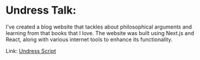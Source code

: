 # Undress Talk:
I've created a blog website that tackles about philosophical arguments and learning from that books that I love. The website was built using Next.js and React, along with various internet tools to enhance its functionality.

Link: [Undress Script](https://undress-scripts-articles.vercel.app/)

